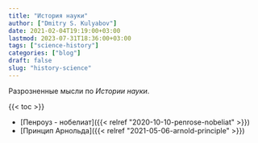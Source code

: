 ```yaml
---
title: "История науки"
author: ["Dmitry S. Kulyabov"]
date: 2021-02-04T19:19:00+03:00
lastmod: 2023-07-31T18:36:00+03:00
tags: ["science-history"]
categories: ["blog"]
draft: false
slug: "history-science"
---
```


Разрозненные мысли по _Истории науки_.

<!--more-->

{{< toc >}}

-   [Пенроуз - нобелиат]({{< relref "2020-10-10-penrose-nobeliat" >}})
-   [Принцип Арнольда]({{< relref "2021-05-06-arnold-principle" >}})
